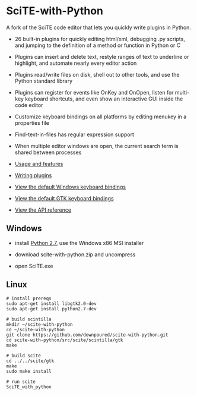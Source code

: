 # SciTE-with-Python

A fork of the SciTE code editor that lets you quickly write plugins in Python.

* 26 built-in plugins for quickly editing html/xml, debugging .py scripts, and jumping to the definition of a method or function in Python or C

* Plugins can insert and delete text, restyle ranges of text to underline or highlight, and automate nearly every editor action

* Plugins read/write files on disk, shell out to other tools, and use the Python standard library

* Plugins can register for events like OnKey and OnOpen, listen for multi-key keyboard shortcuts, and even show an interactive GUI inside the code editor
    
* Customize keyboard bindings on all platforms by editing menukey in a properties file

* Find-text-in-files has regular expression support

* When multiple editor windows are open, the current search term is shared between processes
    
* [Usage and features](https://downpoured.github.io/scite-with-python/070/usage_and_features.html)

* [Writing plugins](https://downpoured.github.io/scite-with-python/070/writing_plugins.html)

* [View the default Windows keyboard bindings](https://downpoured.github.io/scite-with-python/070/html/BindingsWin32.html)

* [View the default GTK keyboard bindings](https://downpoured.github.io/scite-with-python/070/html/BindingsGTK.html)

* [View the API reference](https://downpoured.github.io/scite-with-python/070/html/SciTEWithPythonAPIReference.html)

## Windows

* install [Python 2.7](https://www.python.org/downloads/windows/), use the Windows x86 MSI installer

* download scite-with-python.zip and uncompress 

* open SciTE.exe

## Linux

    # install prereqs
    sudo apt-get install libgtk2.0-dev
    sudo apt-get install python2.7-dev

    # build scintilla
    mkdir ~/scite-with-python
    cd ~/scite-with-python
    git clone https://github.com/downpoured/scite-with-python.git
    cd scite-with-python/src/scite/scintilla/gtk
    make
    
    # build scite
    cd ../../scite/gtk
    make
    sudo make install

    # run scite
    SciTE_with_python

